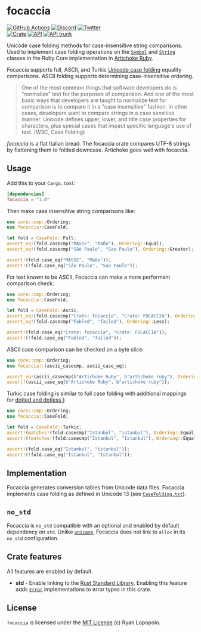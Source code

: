 # focaccia

[![GitHub Actions](https://github.com/artichoke/focaccia/workflows/CI/badge.svg)](https://github.com/artichoke/focaccia/actions)
[![Discord](https://img.shields.io/discord/607683947496734760)](https://discord.gg/QCe2tp2)
[![Twitter](https://img.shields.io/twitter/follow/artichokeruby?label=Follow&style=social)](https://twitter.com/artichokeruby)
<br>
[![Crate](https://img.shields.io/crates/v/focaccia.svg)](https://crates.io/crates/focaccia)
[![API](https://docs.rs/focaccia/badge.svg)](https://docs.rs/focaccia)
[![API trunk](https://img.shields.io/badge/docs-trunk-blue.svg)](https://artichoke.github.io/focaccia/focaccia/)

Unicode case folding methods for case-insensitive string comparisons. Used to
implement case folding operations on the [`Symbol`] and [`String`] classes in
the Ruby Core implementation in [Artichoke Ruby][artichoke].

Focaccia supports full, ASCII, and Turkic [Unicode case folding] equality
comparisons. ASCII folding supports determining case-insensitive ordering.

> One of the most common things that software developers do is "normalize" text
> for the purposes of comparison. And one of the most basic ways that developers
> are taught to normalize text for comparison is to compare it in a "case
> insensitive" fashion. In other cases, developers want to compare strings in a
> case sensitive manner. Unicode defines upper, lower, and title case properties
> for characters, plus special cases that impact specific language's use of
> text. (W3C, Case Folding)

_focaccia_ is a flat Italian bread. The focaccia crate compares UTF-8 strings by
flattening them to folded downcase. Artichoke goes well with focaccia.

## Usage

Add this to your `Cargo.toml`:

```toml
[dependencies]
focaccia = "1.0"
```

Then make case insensitive string comparisons like:

```rust
use core::cmp::Ordering;
use focaccia::CaseFold;

let fold = CaseFold::Full;
assert_eq!(fold.casecmp("MASSE", "Maße"), Ordering::Equal);
assert_eq!(fold.casecmp("São Paulo", "Sao Paulo"), Ordering::Greater);

assert!(fold.case_eq("MASSE", "Maße"));
assert!(!fold.case_eq("São Paulo", "Sao Paulo"));
```

For text known to be ASCII, Focaccia can make a more performant comparison
check:

```rust
use core::cmp::Ordering;
use focaccia::CaseFold;

let fold = CaseFold::Ascii;
assert_eq!(fold.casecmp("Crate: focaccia", "Crate: FOCACCIA"), Ordering::Equal);
assert_eq!(fold.casecmp("Fabled", "failed"), Ordering::Less);

assert!(fold.case_eq("Crate: focaccia", "Crate: FOCACCIA"));
assert!(!fold.case_eq("Fabled", "failed"));
```

ASCII case comparison can be checked on a byte slice:

```rust
use core::cmp::Ordering;
use focaccia::{ascii_casecmp, ascii_case_eq};

assert_eq!(ascii_casecmp(b"Artichoke Ruby", b"artichoke ruby"), Ordering::Equal);
assert!(ascii_case_eq(b"Artichoke Ruby", b"artichoke ruby"));
```

Turkic case folding is similar to full case folding with additional mappings for
[dotted and dotless I]:

```rust
use core::cmp::Ordering;
use focaccia::CaseFold;

let fold = CaseFold::Turkic;
assert!(matches!(fold.casecmp("İstanbul", "istanbul"), Ordering::Equal));
assert!(!matches!(fold.casecmp("İstanbul", "Istanbul"), Ordering::Equal));

assert!(fold.case_eq("İstanbul", "istanbul"));
assert!(!fold.case_eq("İstanbul", "Istanbul"));
```

## Implementation

Focaccia generates conversion tables from Unicode data files. Focaccia
implements case folding as defined in Unicode 13 (see
[`CaseFolding.txt`](CaseFolding.txt)).

## `no_std`

Focaccia is `no_std` compatible with an optional and enabled by default
dependency on `std`. Unlike [`unicase`], Focaccia does not link to `alloc` in
its `no_std` configuration.

## Crate features

All features are enabled by default.

- **std** - Enable linking to the [Rust Standard Library]. Enabling this feature
  adds [`Error`] implementations to error types in this crate.

## License

`focaccia` is licensed under the [MIT License](LICENSE) (c) Ryan Lopopolo.

[`symbol`]: https://ruby-doc.org/core-2.6.3/Symbol.html
[`string`]: https://ruby-doc.org/core-2.6.3/String.html
[artichoke]: https://github.com/artichoke/artichoke
[unicode case folding]: https://www.w3.org/International/wiki/Case_folding
[dotted and dotless i]: https://en.wikipedia.org/wiki/Dotted_and_dotless_I
[`unicase`]: https://crates.io/crates/unicase
[rust standard library]: https://doc.rust-lang.org/stable/std/index.html
[`error`]: https://doc.rust-lang.org/stable/std/error/trait.Error.html
